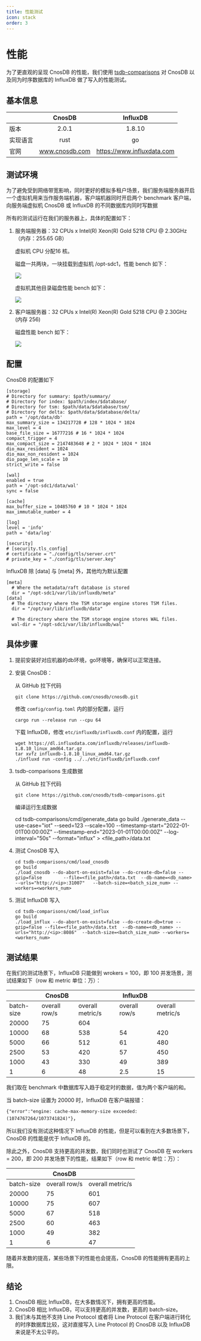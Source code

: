 ```yaml
---
title: 性能测试
icon: stack
order: 3
---
```


# 性能

为了更直观的呈现 CnosDB 的性能，我们使用 [tsdb-comparisons](https://github.com/cnosdb/tsdb-comparisons) 对 CnosDB 以及同为时序数据库的 InfluxDB 做了写入的性能测试。

## 基本信息

|          |     CnosDB     |          InfluxDB          |
| -------- | :------------: | :------------------------: |
| 版本     |     2.0.1      |           1.8.10           |
| 实现语言 |      rust      |             go             |
| 官网     | www.cnosdb.com | https://www.influxdata.com |

## 测试环境

为了避免受到网络带宽影响，同时更好的模拟多租户场景，我们服务端服务器开启一个虚拟机用来当作服务端机器，客户端机器同时开启两个 benchmark 客户端，向服务端虚拟机 CnosDB 或 InfluxDB 的不同数据库内同时写数据

所有的测试运行在我们的服务器上，具体的配置如下：

1. 服务端服务器：32 CPUs x Intel(R) Xeon(R) Gold 5218 CPU @ 2.30GHz（内存：255.65 GB）

   虚拟机 CPU 分配16 核。

   磁盘一共两块，一块挂载到虚拟机 /opt-sdc1，性能 bench 如下：

   ![](../guide/source/_static/img/nvme_bench.png)

   虚拟机其他目录磁盘性能 bench 如下：

   ![](../guide/source/_static/img/other_bench.png)



2. 客户端服务器：32 CPUs x Intel(R) Xeon(R) Gold 5218 CPU @ 2.30GHz (内存 256)

   磁盘性能 bench 如下：

   ![](../guide/source/_static/img/19bench.png)

## 配置

CnosDB 的配置如下

```
[storage]
# Directory for summary: $path/summary/
# Directory for index: $path/index/$database/
# Directory for tsm: $path/data/$database/tsm/
# Directory for delta: $path/data/$database/delta/
path = '/opt/data/db'
max_summary_size = 134217728 # 128 * 1024 * 1024
max_level = 4
base_file_size = 16777216 # 16 * 1024 * 1024
compact_trigger = 4
max_compact_size = 2147483648 # 2 * 1024 * 1024 * 1024
dio_max_resident = 1024
dio_max_non_resident = 1024
dio_page_len_scale = 10
strict_write = false

[wal]
enabled = true
path = '/opt-sdc1/data/wal'
sync = false

[cache]
max_buffer_size = 10485760 # 10 * 1024 * 1024
max_immutable_number = 4

[log]
level = 'info'
path = 'data/log'

[security]
# [security.tls_config]
# certificate = "./config/tls/server.crt"
# private_key = "./config/tls/server.key"
```

InfluxDB 除 [data] 与 [meta] 外，其他均为默认配置

```
[meta]
  # Where the metadata/raft database is stored
  dir = "/opt-sdc1/var/lib/influxdb/meta"
[data]
  # The directory where the TSM storage engine stores TSM files.
  dir = "/opt/var/lib/influxdb/data"

  # The directory where the TSM storage engine stores WAL files.
  wal-dir = "/opt-sdc1/var/lib/influxdb/wal"
```

## 具体步骤

1. 提前安装好对应机器的db环境，go环境等，确保可以正常连接。

2. 安装 CnosDB：

   从 GitHub 拉下代码

   ```
   git clone https://github.com/cnosdb/cnosdb.git
   ```

   修改 `comfig/config.toml` 内的部分配置，运行

    ````
    cargo run --release run --cpu 64
    ````

   下载 InfluxDB，修改 `etc/influxdb/influxdb.conf` 内的配置，运行

   ```
   wget https://dl.influxdata.com/influxdb/releases/influxdb-1.8.10_linux_amd64.tar.gz
   tar xvfz influxdb-1.8.10_linux_amd64.tar.gz
   ./influxd run -config ../../etc/influxdb/influxdb.conf
   ```

3. tsdb-comparisons 生成数据

   从 GitHub 拉下代码

   ```
   git clone https://github.com/cnosdb/tsdb-comparisons.git
   ```

   编译运行生成数据

   	cd tsdb-comparisons/cmd/generate_data
   	go build
   	./generate_data --use-case="iot" --seed=123 --scale=100          --timestamp-start="2022-01-01T00:00:00Z" --timestamp-end="2023-01-01T00:00:00Z" --log-interval="50s" --format="influx"   > <file_path>/data.txt

4. 测试 CnosDB 写入

   ```
   cd tsdb-comparisons/cmd/load_cnosdb
   go build
   ./load_cnosdb --do-abort-on-exist=false --do-create-db=false --gzip=false        --file=<file_path>/data.txt  --db-name=<db_name> --urls="http://<ip>:31007"   --batch-size=<batch_size_num> --workers=<workers_num>
   ```

5. 测试 InfluxDB 写入

   ```
   cd tsdb-comparisons/cmd/load_influx
   go build
   ./load_influx --do-abort-on-exist=false --do-create-db=true --gzip=false --file=<file_path>/data.txt  --db-name=<db_name> --urls="http://<ip>:8086"  --batch-size=<batch_size_num> --workers=<workers_num>
   ```

## 测试结果

在我们的测试场景下，InfluxDB 只能做到 wrokers = 100，即 100 并发场景，测试结果如下（row 和 metric 单位：万）：

|            | CnosDB        |                  | InfluxDB      |                  |
| ---------- | ------------- | ---------------- | ------------- | ---------------- |
| batch-size | overall row/s | overall metric/s | overall row/s | overall metric/s |
| 20000      | 75            | 604              |               |                  |
| 10000      | 68            | 538              | 54            | 420              |
| 5000       | 66            | 512              | 61            | 480              |
| 2500       | 53            | 420              | 57            | 450              |
| 1000       | 43            | 330              | 49            | 389              |
| 1          | 6             | 48               | 2.5           | 15               |

我们取在 benchmark 中数据库写入趋于稳定时的数据，值为两个客户端的和。

当 batch-size 设置为 20000 时，InfluxDB 在客户端报错：

`{"error":"engine: cache-max-memory-size exceeded: (1074767264/1073741824)"}`，

所以我们没有测试这种情况下 InfluxDB 的性能，但是可以看到在大多数场景下，CnosDB 的性能是优于 InfluxDB 的。

除此之外，CnosDB 支持更高的并发数，我们同时也测试了 CnosDB 在 workers = 200，即 200 并发场景下的性能，结果如下（row 和 metric 单位：万）：

|            | CnosDB        |                  |
| ---------- | ------------- | ---------------- |
| batch-size | overall row/s | overall metric/s |
| 20000      | 75            | 601              |
| 10000      | 75            | 607              |
| 5000       | 67            | 518              |
| 2500       | 60            | 463              |
| 1000       | 49            | 382              |
| 1          | 6             | 47               |

随着并发数的提高，某些场景下的性能也会提高，CnosDB 的性能拥有更高的上限。

## 结论

1. CnosDB 相比 InfluxDB，在大多数情况下，拥有更高的性能。
2. CnosDB 相比 InfluxDB，可以支持更高的并发数，更高的 batch-size。
3. 我们未与其他不支持 Line Protocol 或者将 Line Protocol 在客户端进行转化的时序数据库比较，这对直接写入 Line Protocol 的 CnosDB 以及 InfluxDB 来说是不太公平的。